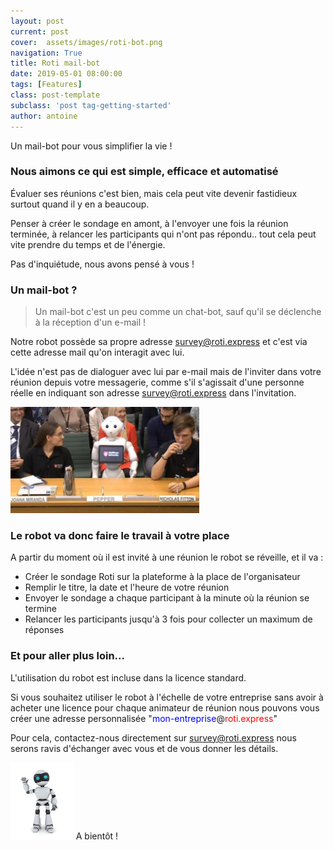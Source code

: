 ```yaml
---
layout: post
current: post
cover:  assets/images/roti-bot.png
navigation: True
title: Roti mail-bot
date: 2019-05-01 08:00:00
tags: [Features]
class: post-template
subclass: 'post tag-getting-started'
author: antoine
---
```

Un mail-bot pour vous simplifier la vie !

### Nous aimons ce qui est simple, efficace et automatisé ###

Évaluer ses réunions c'est bien, mais cela peut vite devenir fastidieux surtout quand il y en a beaucoup.

Penser à créer le sondage en amont, à l'envoyer une fois la réunion terminée, à relancer les participants qui n'ont pas répondu.. tout cela peut vite prendre du temps et de l'énergie.

Pas d'inquiétude, nous avons pensé à vous !

### Un mail-bot ? ###


>Un mail-bot c'est un peu comme un chat-bot, sauf qu'il se déclenche à la réception d'un e-mail !

Notre robot possède sa propre adresse <a href="mailto:survey@roti.express">survey@roti.express</a> et c'est via cette adresse mail qu'on interagit avec lui.

L'idée n'est pas de dialoguer avec lui par e-mail mais de l'inviter dans votre réunion depuis votre messagerie, comme s'il s'agissait d'une personne réelle en indiquant son adresse <a href="mailto:survey@roti.express">survey@roti.express</a> dans l'invitation.

<img src="/assets/images/pepper.jpg" target="blank" alt="drawing" width="60%">

### Le robot va donc faire le travail à votre place ###
A partir du moment où il est invité à une réunion le robot se réveille, et il va :
<ul>
<li>Créer le sondage Roti sur la plateforme à la place de l'organisateur</li>
<li>Remplir le titre, la date et l'heure de votre réunion</li>
<li>Envoyer le sondage a chaque participant à la minute où la réunion se termine</li>
<li>Relancer les participants jusqu'à 3 fois pour collecter un maximum de réponses</li>
</ul>


### Et pour aller plus loin... ###
L'utilisation du robot est incluse dans la licence standard.

Si vous souhaitez utiliser le robot à l'échelle de votre entreprise sans avoir à acheter une licence pour chaque animateur de réunion nous pouvons vous créer une adresse personnalisée "<font color="blue">mon-entreprise</font>@<font color="red">roti.express</font>"

Pour cela, contactez-nous directement sur <a href="mailto:survey@roti.express">survey@roti.express</a> nous serons ravis d'échanger avec vous et de vous donner les détails.

<img src="/assets/images/robot2.jpg" target="blank" alt="drawing" width="20%">
A bientôt !

